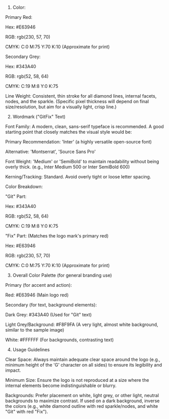 1. Color:

Primary Red:

Hex: #E63946

RGB: rgb(230, 57, 70)

CMYK: C:0 M:75 Y:70 K:10 (Approximate for print)

Secondary Grey:

Hex: #343A40

RGB: rgb(52, 58, 64)

CMYK: C:19 M:8 Y:0 K:75

Line Weight: Consistent, thin stroke for all diamond lines, internal facets, nodes, and the sparkle. (Specific pixel thickness will depend on final size/resolution, but aim for a visually light, crisp line.)

2. Wordmark ("GitFix" Text)

Font Family: A modern, clean, sans-serif typeface is recommended. A good starting point that closely matches the visual style would be:

Primary Recommendation: 'Inter' (a highly versatile open-source font)

Alternative: 'Montserrat', 'Source Sans Pro'

Font Weight: 'Medium' or 'SemiBold' to maintain readability without being overly thick. (e.g., Inter Medium 500 or Inter SemiBold 600)

Kerning/Tracking: Standard. Avoid overly tight or loose letter spacing.

Color Breakdown:

"Git" Part:

Hex: #343A40

RGB: rgb(52, 58, 64)

CMYK: C:19 M:8 Y:0 K:75

"Fix" Part: (Matches the logo mark's primary red)

Hex: #E63946

RGB: rgb(230, 57, 70)

CMYK: C:0 M:75 Y:70 K:10 (Approximate for print)

3. Overall Color Palette (for general branding use)

Primary (for accent and action):

Red: #E63946 (Main logo red)

Secondary (for text, background elements):

Dark Grey: #343A40 (Used for "Git" text)

Light Grey/Background: #F8F9FA (A very light, almost white background, similar to the sample image)

White: #FFFFFF (For backgrounds, contrasting text)

4. Usage Guidelines

Clear Space: Always maintain adequate clear space around the logo (e.g., minimum height of the 'G' character on all sides) to ensure its legibility and impact.

Minimum Size: Ensure the logo is not reproduced at a size where the internal elements become indistinguishable or blurry.

Backgrounds: Prefer placement on white, light grey, or other light, neutral backgrounds to maximize contrast. If used on a dark background, inverse the colors (e.g., white diamond outline with red sparkle/nodes, and white "Git" with red "Fix").